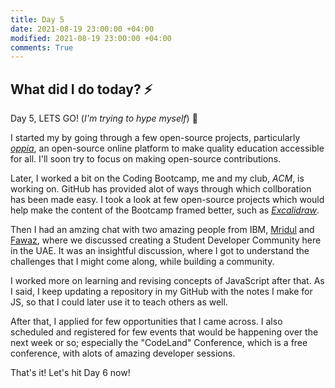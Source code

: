 ```yaml
---
title: Day 5
date: 2021-08-19 23:00:00 +04:00
modified: 2021-08-19 23:00:00 +04:00
comments: True
---
```


## What did I do today? ⚡️

Day 5, LETS GO! (*I'm trying to hype myself*) 🚀

I started my by going through a few open-source projects, particularly [*oppia*](https://github.com/oppia/oppia), an open-source online platform to make quality education accessible for all. I'll soon try to focus on making open-source contributions.

Later, I worked a bit on the Coding Bootcamp, me and my club, *ACM*, is working on. GitHub has provided alot of ways through which collboration has been made easy. I took a look at few open-source projects which would help make the content of the Bootcamp framed better, such as [*Excalidraw*](https://excalidraw.com/).

Then I had an amzing chat with two amazing people from IBM, [Mridul](https://github.com/mridulrb) and [Fawaz](https://github.com/fawazsiddiqi), where we discussed creating a Student Developer Community here in the UAE. It was an insightful discussion, where I got to understand the challenges that I might come along, while building a community.

I worked more on learning and revising concepts of JavaScript after that. As I said, I keep updating a repository in my GitHub with the notes I make for JS, so that I could later use it to teach others as well.

After that, I applied for few opportunities that I came across. I also scheduled and registered for few events that would be happening over the next week or so; especially the "CodeLand" Conference, which is a free conference, with alots of amazing developer sessions.

That's it! Let's hit Day 6 now!
